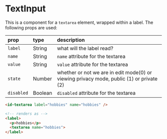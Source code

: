 # TextInput

This is a component for a `textarea` element, wrapped within a label. The following props are used:

| prop | type | description |
| :--- | :--- | :--- |
| `label` | String | what will the label read? |
| `name` | String | `name` attribute for the textarea |
| `value` | String | `value` attribute for the textarea |
| `state` | Number | whether or not we are in edit mode(0) or viewing privacy mode, public (1) or private (2) |
| `disabled` | Boolean | `disabled` attribute for the textarea |

``` html
<id-textarea label="hobbies" name="hobbies" />

<!-- renders as -->
<label>
  <p>hobbies</p>
  <textarea name="hobbies">
</label>
```
